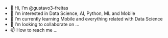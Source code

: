 - 👋 Hi, I’m @gustavo3-freitas
- 👀 I’m interested in Data Science, AI, Python, ML and Mobile
- 🌱 I’m currently learning Mobile and everything related with Data Science
- 💞️ I’m looking to collaborate on ...
- 📫 How to reach me ...

<!---
gustavo3-freitas/gustavo3-freitas is a ✨ special ✨ repository because its `README.md` (this file) appears on your GitHub profile.
You can click the Preview link to take a look at your changes.
--->
